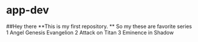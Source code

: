 # app-dev
##Hey there
**This is my first repository. **
So my these are favorite series
1 Angel Genesis Evangelion
2 Attack on Titan
3 Eminence in Shadow
